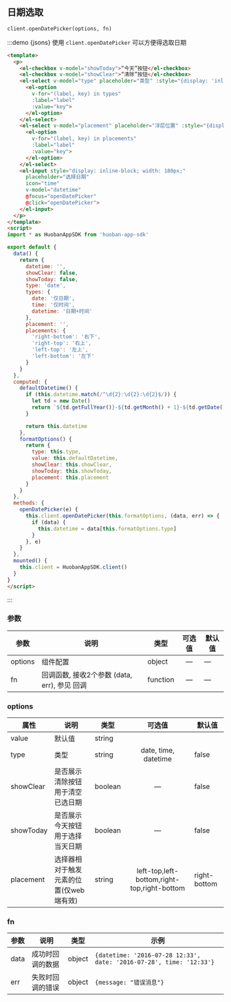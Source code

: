 ## 日期选取
`client.openDatePicker(options, fn)` [<i class="el-icon-document"></i>](https://github.com/huobanteam/app-sdk-js/blob/master/README_CN.md#clientopendatepickeropts-fn "API-openDatePicker")

:::demo {jsons} 使用 `client.openDatePicker` 可以方便得选取日期
```html
<template>
  <p>
    <el-checkbox v-model="showToday">“今天”按钮</el-checkbox>
    <el-checkbox v-model="showClear">“清除”按钮</el-checkbox>
    <el-select v-model="type" placeholder="类型" :style="{display: 'inline-block', width: '130px'}">
      <el-option
        v-for="(label, key) in types"
        :label="label"
        :value="key">
      </el-option>
    </el-select>
    <el-select v-model="placement" placeholder="浮层位置" :style="{display: 'inline-block', width: '110px'}">
      <el-option
        v-for="(label, key) in placements"
        :label="label"
        :value="key">
      </el-option>
    </el-select>
    <el-input style="display: inline-block; width: 180px;"
      placeholder="选择日期"
      icon="time"
      v-model="datetime"
      @focus="openDatePicker"
      @click="openDatePicker">
    </el-input>
  </p>
</template>
<script>
import * as HuobanAppSDK from 'huoban-app-sdk'

export default {
  data() {
    return {
      datetime: '',
      showClear: false,
      showToday: false,
      type: 'date',
      types: {
        date: '仅日期',
        time: '仅时间',
        datetime: '日期+时间'
      },
      placement: '',
      placements: {
        'right-bottom': '右下',
        'right-top': '右上',
        'left-top': '左上',
        'left-bottom': '左下'
      }
    }
  },
  computed: {
    defaultDatetime() {
      if (this.datetime.match(/^\d{2}:\d{2}:\d{2}$/)) {
        let td = new Date()
        return `${td.getFullYear()}-${td.getMonth() + 1}-${td.getDate()} ${this.datetime}`
      }

      return this.datetime
    },
    formatOptions() {
      return {
        type: this.type,
        value: this.defaultDatetime,
        showClear: this.showClear,
        showToday: this.showToday,
        placement: this.placement
      }
    }
  },
  methods: {
    openDatePicker(e) {
      this.client.openDatePicker(this.formatOptions, (data, err) => {
        if (data) {
          this.datetime = data[this.formatOptions.type]
        }
      }, e)
    }
  },
  mounted() {
    this.client = HuobanAppSDK.client()
  }
}
</script>
```
:::


### 参数
| 参数        | 说明     | 类型      | 可选值       | 默认值   |
|---------- |--------- |---------- |:------------:|--------- |
| options   | 组件配置 | object    |   —         |    —    |
| fn        | 回调函数, 接收2个参数 (data, err), 参见 <router-link to="/component/define#hui-diao">回调</router-link> | function  |   —   |    —    |

### options
| 属性      | 说明     | 类型      | 可选值       | 默认值   |
|---------- |--------- |---------- |:------------:|--------- |
| value     | 默认值   | string    |   |   |
| type      | 类型     | string    | date, time, datetime  |  false  |
| showClear    | 是否展示清除按钮用于清空已选日期  | boolean       |  —  | false   |
| showToday     | 是否展示今天按钮用于选择当天日期 | boolean      |  —  | false |
| placement | 选择器相对于触发元素的位置(仅web端有效) | string      | left-top,left-bottom,right-top,right-bottom | right-bottom |

### fn
| 参数      | 说明     | 类型      |  示例   |
|---------- |--------- |---------- |-------- |
| data      | 成功时回调的数据     | object   | `{datetime: '2016-07-28 12:33', date: '2016-07-28', time: '12:33'}` |
| err       | 失败时回调的错误     | object   | `{message: "错误消息"}`   |


<script>
export default {
  props: {
    applicationId: Number,
    envData: Object,
    client: Object
  },
  data() {
    return {
      jsons: {},
      datetime: '',
      showClear: false,
      showToday: false,
      type: 'date',
      types: {
        date: '仅日期',
        time: '仅时间',
        datetime: '日期+时间'
      },
      placement: '',
      placements: {
        'right-bottom': '右下',
        'right-top': '右上',
        'left-top': '左上',
        'left-bottom': '左下'
      }
    }
  },
  computed: {
    defaultDatetime() {
      if (this.datetime.match(/^\d{2}:\d{2}:\d{2}$/)) {
        let td = new Date()
        return `${td.getFullYear()}-${td.getMonth() + 1}-${td.getDate()} ${this.datetime}`
      }

      return this.datetime
    },
    formatOptions() {
      return {
        type: this.type,
        value: this.defaultDatetime,
        showClear: this.showClear,
        showToday: this.showToday,
        placement: this.placement || 'right-bottom'
      }
    }
  },
  watch: {
    showClear(val, oldVal) {
      if (val) {
        this.showToday = true
      }
    },
    showToday(val, oldVal) {
      if (!val) {
        this.showClear = false
      }
    }
  },
  methods: {
    openDatePicker(e) {
      this.$set(this.jsons, '调用参数 options', this.formatOptions)
      this.client.openDatePicker(this.formatOptions, (data, err) => {
        if (data) {
          this.datetime = data[this.formatOptions.type]
          this.$set(this.jsons, '获得数据', data)
        }
      }, e)
    }
  }
}
</script>